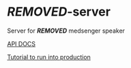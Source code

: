 # ***REMOVED***-server

Server for ***REMOVED*** medsenger speaker

[API DOCS](docs.md)

[Tutorial to run into production](https://github.com/mitchtabian/HOWTO-django-channels-daphne)
